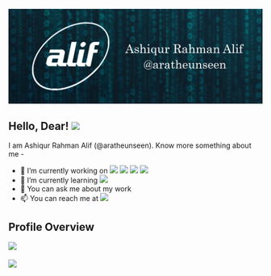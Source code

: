 ![Header](https://github.com/aratheunseen/aratheunseen/blob/master/src/header.jpg "Header")

## Hello, Dear! <img src="https://raw.githubusercontent.com/MartinHeinz/MartinHeinz/master/wave.gif" width="30px">

I am Ashiqur Rahman Alif (@aratheunseen). Know more something about me -

- 🔭 I’m currently working on ![](https://img.shields.io/badge/-C++-informational?style=flat&logo=data:image/svg%2bxml;base64,<BASE64_DATA>) ![](https://img.shields.io/badge/-Python-informational?style=flat&logo=data:image/svg%2bxml;base64,<BASE64_DATA>) ![](https://img.shields.io/badge/-React%20Native-informational?style=flat&logo=data:image/svg%2bxml;base64,<BASE64_DATA>)  ![](https://img.shields.io/badge/-Flutter-informational?style=flat&logo=data:image/svg%2bxml;base64,<BASE64_DATA>)
- 🌱 I’m currently learning ![](https://img.shields.io/badge/-Computer%20Network-informational?style=flat&logo=data:image/svg%2bxml;base64,<BASE64_DATA>)
- 💬 You can ask me about my work
- 📫 You can reach me at  [<img src="https://img.shields.io/badge/linkedin-%230077B5.svg?&style=for-the-badge&logo=linkedin&logoColor=white" />](https://www.linkedin.com/in/aratheunseen/)

## Profile Overview
![](https://github-readme-stats.vercel.app/api?username=aratheunseen)


<img align="center" src="https://github-readme-stats.vercel.app/api/top-langs/?username=aratheunseen"/>
